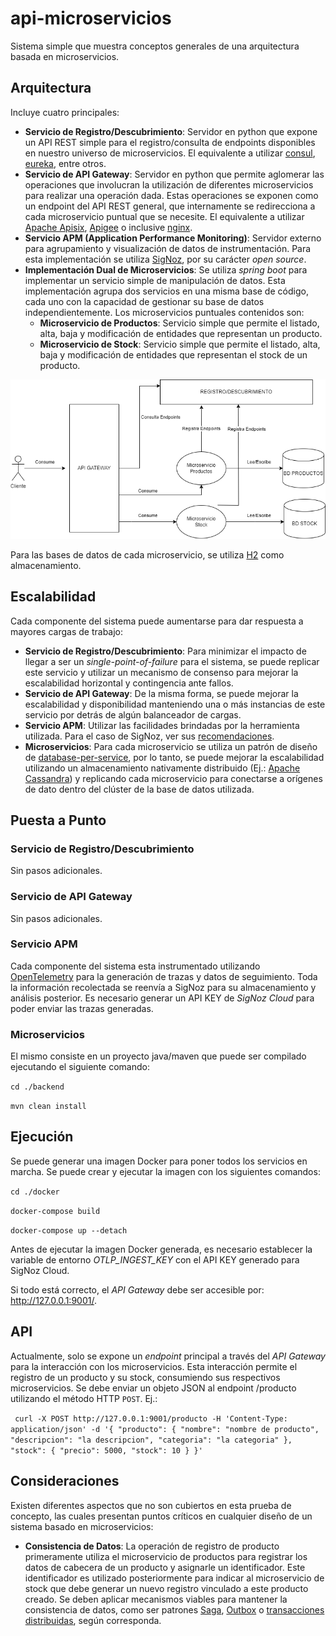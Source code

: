 # api-microservicios
Sistema simple que muestra conceptos generales de una arquitectura basada en microservicios.

## Arquitectura
Incluye cuatro principales:
- **Servicio de Registro/Descubrimiento**: Servidor en python que expone un API REST simple para el registro/consulta de endpoints disponibles en nuestro universo de microservicios. El equivalente a utilizar [consul](https://www.consul.io/), [eureka](https://github.com/Netflix/eureka), entre otros.
- **Servicio de API Gateway**: Servidor en python que permite aglomerar las operaciones que involucran la utilización de diferentes microservicios para realizar una operación dada. Estas operaciones se exponen como un endpoint del API REST general, que internamente se redirecciona a cada microservicio puntual que se necesite. El equivalente a utilizar [Apache Apisix](https://apisix.apache.org/), [Apigee](https://docs.apigee.com/?hl=es-419) o inclusive [nginx](https://www.nginx.com/).
- **Servicio APM (Application Performance Monitoring)**: Servidor externo para agrupamiento y visualización de datos de instrumentación. Para esta implementación se utiliza [SigNoz](https://signoz.io/), por su carácter _open source_.
- **Implementación Dual de Microservicios**: Se utiliza _spring boot_ para implementar un servicio simple de manipulación de datos. Esta implementación agrupa dos servicios en una misma base de código, cada uno con la capacidad de gestionar su base de datos independientemente. Los microservicios puntuales contenidos son:
    - **Microservicio de Productos**: Servicio simple que permite el listado, alta, baja y modificación de entidades que representan un producto.
    - **Microservicio de Stock**: Servicio simple que permite el listado, alta, baja y modificación de entidades que representan el stock de un producto.

<img src="assets/arch.png" alt="Arquitectura" />

Para las bases de datos de cada microservicio, se utiliza [H2](https://www.h2database.com/html/main.html) como almacenamiento.

## Escalabilidad
Cada componente del sistema puede aumentarse para dar respuesta a mayores cargas de trabajo:
- **Servicio de Registro/Descubrimiento**: Para minimizar el impacto de llegar a ser un _single-point-of-failure_ para el sistema, se puede replicar este servicio y utilizar un mecanismo de consenso para mejorar la escalabilidad horizontal y contingencia ante fallos.
- **Servicio de API Gateway**: De la misma forma, se puede mejorar la escalabilidad y disponibilidad manteniendo una o más instancias de este servicio por detrás de algún balanceador de cargas.
- **Servicio APM**: Utilizar las facilidades brindadas por la herramienta utilizada. Para el caso de SigNoz, ver sus [recomendaciones](https://signoz.io/docs/production-readiness/).
- **Microservicios**: Para cada microservicio se utiliza un patrón de diseño de [database-per-service](https://microservices.io/patterns/data/database-per-service.html), por lo tanto, se puede mejorar la escalabilidad utilizando un almacenamiento nativamente distribuido (Ej.: [Apache Cassandra](https://cassandra.apache.org/_/index.html)) y replicando cada microservicio para conectarse a orígenes de dato dentro del clúster de la base de datos utilizada.

## Puesta a Punto

### Servicio de Registro/Descubrimiento
Sin pasos adicionales.

### Servicio de API Gateway
Sin pasos adicionales.

### Servicio APM
Cada componente del sistema esta instrumentado utilizando [OpenTelemetry](https://opentelemetry.io/) para la generación de trazas y datos de seguimiento. Toda la información recolectada se reenvía a SigNoz para su almacenamiento y análisis posterior. Es necesario generar un API KEY de *SigNoz Cloud* para poder enviar las trazas generadas.

### Microservicios
El mismo consiste en un proyecto java/maven que puede ser compilado ejecutando el siguiente comando:

`cd ./backend`

`mvn clean install`

## Ejecución
Se puede generar una imagen Docker para poner todos los servicios en marcha. Se puede crear y ejecutar la imagen con los siguientes comandos:

`cd ./docker`

`docker-compose build`

`docker-compose up --detach`

Antes de ejecutar la imagen Docker generada, es necesario establecer la variable de entorno *OTLP_INGEST_KEY* con el API KEY generado para SigNoz Cloud.

Si todo está correcto, el *API Gateway* debe ser accesible por: http://127.0.0.1:9001/.

## API
Actualmente, solo se expone un *endpoint* principal a través del *API Gateway* para la interacción con los microservicios. Esta interacción permite el registro de un producto y su stock, consumiendo sus respectivos microservicios. Se debe enviar un objeto JSON al endpoint /producto utilizando el método HTTP `POST`. Ej.:

`
curl -X POST http://127.0.0.1:9001/producto
   -H 'Content-Type: application/json'
   -d '{
    "producto": {
        "nombre": "nombre de producto",
        "descripcion": "la descripcion",
        "categoria": "la categoria"
    },
    "stock": {
        "precio": 5000,
        "stock": 10
    }
}'`

## Consideraciones
Existen diferentes aspectos que no son cubiertos en esta prueba de concepto, las cuales presentan puntos críticos en cualquier diseño de un sistema basado en microservicios:
- **Consistencia de Datos**: La operación de registro de producto primeramente utiliza el microservicio de productos para registrar los datos de cabecera de un producto y asignarle un identificador. Este identificador es utilizado posteriormente para indicar al microservicio de stock que debe generar un nuevo registro vinculado a este producto creado. Se deben aplicar mecanismos viables para mantener la consistencia de datos, como ser patrones [Saga](https://microservices.io/patterns/data/saga.html), [Outbox](https://microservices.io/patterns/data/transactional-outbox.html) o [transacciones distribuidas](https://es.wikipedia.org/wiki/Commit_de_dos_fases), según corresponda.